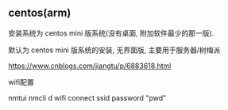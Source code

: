 ## centos(arm)
安装系统为 centos mini 版系统(没有桌面, 附加软件最少的那一版). 

默认为 centos mini 版系统的安装, 无界面版, 主要用于服务器/树梅派

https://www.cnblogs.com/jiangtu/p/6883618.html

wifi配置

nmtui
nmcli d wifi connect ssid password "pwd"

